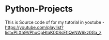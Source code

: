 # Python-Projects

This is Source code of for my tutorial in youtube -https://youtube.com/playlist?list=PLXh9VPhoCpHtqK00SsEfIQeNW6kz0Ga_z
